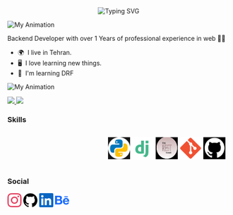 <div align="center">
  <img src="https://readme-typing-svg.herokuapp.com?font=Fira+Code&size=30&pause=1000&color=00FFFF&center=true&vCenter=true&width=800&lines=Hello%2C+I'm+Loghman+Moradi+;I+am+a+Python+programmer;" alt="Typing SVG" />
</div>

![My Animation](https://user-images.githubusercontent.com/74038190/212750147-854a394f-fee9-4080-9770-78a4b7ece53f.gif)





Backend Developer with over 1 Years of professional experience in web  👨‍💻

- 🌍  I live in Tehran.
- 🖥️  I love learning new things.
- 🧠  I'm learning DRF

![My Animation](https://user-images.githubusercontent.com/74038190/212284115-f47cd8ff-2ffb-4b04-b5bf-4d1c14c0247f.gif)

<a href="http://github.com/Loghman-Moradi">
  <img src="https://github-readme-stats.vercel.app/api?username=Loghman-Moradi&show_icons=true&theme=radical" />
  <img src="https://github-readme-stats.vercel.app/api/top-langs/?username=Loghman-Moradi" />
<a/>


### Skills

<div style="text-align: right;">
<p style="display: inline-block; margin-right: 10px;">
    <a href="https://www.python.org/" target="_blank" rel="noreferrer"><img src="https://github.com/Loghman-Moradi/Loghman-Moradi/blob/main/image.png?raw=true" width="50" height="50"/></a>
    <a href="https://www.djangoproject.com/" target="_blank" rel="noreferrer"><img src="https://github.com/Loghman-Moradi/Loghman-Moradi/blob/main/dja.png?raw=true" width="50" height="50"/></a>
    <a href="https://www.django-rest-framework.org/" target="_blank" rel="noreferrer"><img src="https://github.com/Loghman-Moradi/Loghman-Moradi/blob/main/django-rest-api.png?raw=true" width="50" height="50"/></a>
    <a href="https://git-scm.com/" target="_blank" rel="noreferrer"><img src="https://github.com/Loghman-Moradi/Loghman-Moradi/blob/main/Git_icon.svg.png?raw=true" width="50" height="50"/></a>
    <a href="https://github.com"><img src="https://github.com/Loghman-Moradi/Loghman-Moradi/blob/main/github123.png?raw=true" width="50" height="50"/></a>
</p>
</div>



### Social

<p align="left">
    <a href="https://instagram.com/loghman_79" target="_blank" rel="noreferrer"><img src="https://raw.githubusercontent.com/sabzlearn-ir/sabzlearn-ir/326df429fa60b323e697a023715766629ad4047d/instagram.svg" width="32" height="32" /></a>
    <a href="" target="_blank" rel="noreferrer"><img src="https://raw.githubusercontent.com/sabzlearn-ir/sabzlearn-ir/326df429fa60b323e697a023715766629ad4047d/github.svg" width="32" height="32" /></a>
    <a href="" target="_blank" rel="noreferrer"><img src="https://raw.githubusercontent.com/sabzlearn-ir/sabzlearn-ir/326df429fa60b323e697a023715766629ad4047d/linkedin.svg" width="32" height="32" /></a>
    <a href="" target="_blank" rel="noreferrer"><img src="https://raw.githubusercontent.com/sabzlearn-ir/sabzlearn-ir/326df429fa60b323e697a023715766629ad4047d/behance.svg" width="32" height="32" /></a>
</p>
